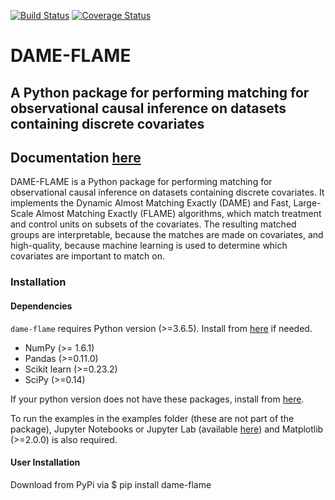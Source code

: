 [![Build Status](https://travis-ci.org/almost-matching-exactly/DAME-FLAME-Python-Package.svg?branch=master)](https://travis-ci.org/almost-matching-exactly/DAME-FLAME-Python-Package)
[![Coverage Status](https://coveralls.io/repos/github/JesseLANGLANG/DAME-FLAME-Python-Package/badge.svg)](https://coveralls.io/github/JesseLANGLANG/DAME-FLAME-Python-Package)



<!-- Comment hi.  -->
# DAME-FLAME
A Python package for performing matching for observational causal inference on datasets containing discrete covariates
--------------------------------------------------

## Documentation [here](https://almost-matching-exactly.github.io/DAME-FLAME-Python-Package/)

DAME-FLAME is a Python package for performing matching for observational causal inference on datasets containing discrete covariates. It implements the Dynamic Almost Matching Exactly (DAME) and Fast, Large-Scale Almost Matching Exactly (FLAME) algorithms, which match treatment and control units on subsets of the covariates. The resulting matched groups are interpretable, because the matches are made on covariates, and high-quality, because machine learning is used to determine which covariates are important to match on.

### Installation

#### Dependencies
`dame-flame` requires Python version (>=3.6.5). Install from [here](https://www.python.org/downloads/) if needed.

- NumPy (>= 1.6.1)
- Pandas (>=0.11.0)
- Scikit learn (>=0.23.2)
- SciPy (>=0.14)

If your python version does not have these packages, install from [here](https://packaging.python.org/tutorials/installing-packages/).

To run the examples in the examples folder (these are not part of the package), Jupyter Notebooks or Jupyter Lab (available [here](https://jupyter.org/install)) and Matplotlib (>=2.0.0) is also required.

#### User Installation

Download from PyPi via
$ pip install dame-flame
